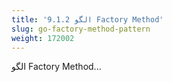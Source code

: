```yaml
---
title: '9.1.2 الگو Factory Method'
slug: go-factory-method-pattern
weight: 172002
---
```


الگو Factory Method...